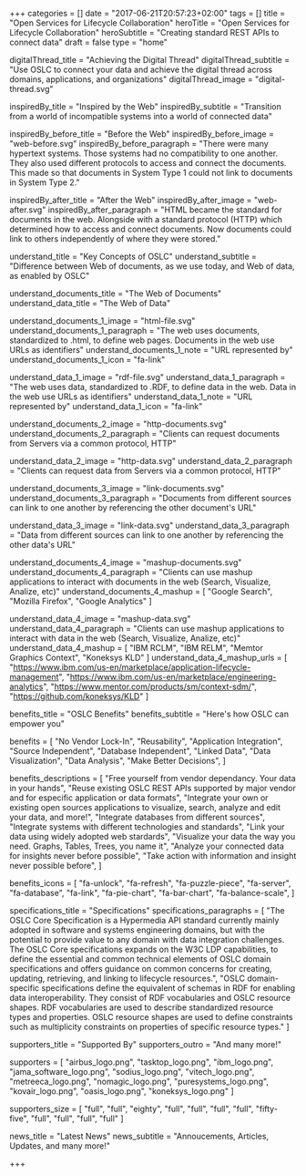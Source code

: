 +++
categories = []
date = "2017-06-21T20:57:23+02:00"
tags = []
title = "Open Services for Lifecycle Collaboration"
heroTitle = "Open Services for Lifecycle Collaboration"
heroSubtitle = "Creating standard REST APIs to connect data"
draft = false
type = "home"

digitalThread_title = "Achieving the Digital Thread"
digitalThread_subtitle = "Use OSLC to connect your data and achieve the digital thread across domains, applications, and organizations"
digitalThread_image = "digital-thread.svg"

inspiredBy_title = "Inspired by the Web"
inspiredBy_subtitle = "Transition from a world of incompatible systems into a world of connected data"

inspiredBy_before_title = "Before the Web"
inspiredBy_before_image = "web-before.svg"
inspiredBy_before_paragraph = "There were many hypertext systems. Those systems had no compatibility to one another. They also used different protocols to access and connect the documents. This made so that documents in System Type 1 could not link to documents in System Type 2."

inspiredBy_after_title = "After the Web"
inspiredBy_after_image = "web-after.svg"
inspiredBy_after_paragraph = "HTML became the standard for documents in the web. Alongside with a standard protocol (HTTP) which determined how to access and connect documents. Now documents could link to others independently of where they were stored."


understand_title = "Key Concepts of OSLC"
understand_subtitle = "Difference between Web of documents, as we use today, and Web of data, as enabled by OSLC"

understand_documents_title = "The Web of Documents"
understand_data_title = "The Web of Data"

understand_documents_1_image = "html-file.svg"
understand_documents_1_paragraph = "The web uses documents, standardized to .html, to define web pages. Documents in the web use URLs as identifiers"
understand_documents_1_note = "URL represented by"
understand_documents_1_icon = "fa-link"

understand_data_1_image = "rdf-file.svg"
understand_data_1_paragraph = "The web uses data, standardized to .RDF, to define data in the web. Data in the web use URLs as identifiers"
understand_data_1_note = "URL represented by"
understand_data_1_icon = "fa-link"

understand_documents_2_image = "http-documents.svg"
understand_documents_2_paragraph = "Clients can request documents from Servers via a common protocol, HTTP"

understand_data_2_image = "http-data.svg"
understand_data_2_paragraph = "Clients can request data from Servers via a common protocol, HTTP"

understand_documents_3_image = "link-documents.svg"
understand_documents_3_paragraph = "Documents from different sources can link to one another by referencing the other document's URL"

understand_data_3_image = "link-data.svg"
understand_data_3_paragraph = "Data from different sources can link to one another by referencing the other data's URL"

understand_documents_4_image = "mashup-documents.svg"
understand_documents_4_paragraph = "Clients can use mashup applications to interact with documents in the web (Search, Visualize, Analize, etc)"
understand_documents_4_mashup = [
  "Google Search",
  "Mozilla Firefox",
  "Google Analytics"
]

understand_data_4_image = "mashup-data.svg"
understand_data_4_paragraph = "Clients can use mashup applications to interact with data in the web (Search, Visualize, Analize, etc)"
understand_data_4_mashup = [
  "IBM RCLM",
  "IBM RELM",
  "Memtor Graphics Context",
  "Koneksys KLD"
]
understand_data_4_mashup_urls = [
  "https://www.ibm.com/us-en/marketplace/application-lifecycle-management",
  "https://www.ibm.com/us-en/marketplace/engineering-analytics",
  "https://www.mentor.com/products/sm/context-sdm/",
  "https://github.com/koneksys/KLD"
]


benefits_title = "OSLC Benefits"
benefits_subtitle = "Here's how OSLC can empower you"

benefits = [
  "No Vendor Lock-In",
  "Reusability",
  "Application Integration",
  "Source Independent",
  "Database Independent",
  "Linked Data",
  "Data Visualization",
  "Data Analysis",
  "Make Better Decisions",
]

benefits_descriptions = [
  "Free yourself from vendor dependancy. Your data in your hands",
  "Reuse existing OSLC REST APIs supported by major vendor and for especific application or data formats",
  "Integrate your own or existing open sources applications to visualize, search, analyze and edit your data, and more!",
  "Integrate databases from different sources",
  "Integrate systems with different technologies and standards",
  "Link your data using widely adopted web stardards",
  "Visualize your data the way you need. Graphs, Tables, Trees, you name it",
  "Analyze your connected data for insights never before possible",
  "Take action with information and insight never possible before",
]

benefits_icons = [
  "fa-unlock",
  "fa-refresh",
  "fa-puzzle-piece",
  "fa-server",
  "fa-database",
  "fa-link",
  "fa-pie-chart",
  "fa-bar-chart",
  "fa-balance-scale",
]


specifications_title = "Specifications"
specifications_paragraphs = [
  "The OSLC Core Specification is a Hypermedia API standard currently mainly adopted in software and systems engineering domains, but with the potential to provide value to any domain with data integration challenges. The OSLC Core specifications expands on the W3C LDP capabilities, to define the essential and common technical elements of OSLC domain specifications and offers guidance on common concerns for creating, updating, retrieving, and linking to lifecycle resources.",
  "OSLC domain-specific specifications define the equivalent of schemas in RDF for enabling data interoperability. They consist of RDF vocabularies and OSLC resource shapes. RDF vocabularies are used to describe standardized resource types and properties. OSLC resource shapes are used to define constraints such as multiplicity constraints on properties of specific resource types."
]

supporters_title = "Supported By"
supporters_outro = "And many more!"

supporters = [
  "airbus_logo.png",
  "tasktop_logo.png",
  "ibm_logo.png",
  "jama_software_logo.png",
  "sodius_logo.png",
  "vitech_logo.png",
  "metreeca_logo.png",
  "nomagic_logo.png",
  "puresystems_logo.png",
  "kovair_logo.png",
  "oasis_logo.png",
  "koneksys_logo.png"
]

supporters_size = [
  "full",
  "full",
  "eighty",
  "full",
  "full",
  "full",
  "full",
  "fifty-five",
  "full",
  "full",
  "full",
  "full"
]


news_title = "Latest News"
news_subtitle = "Annoucements, Articles, Updates, and many more!"

+++
